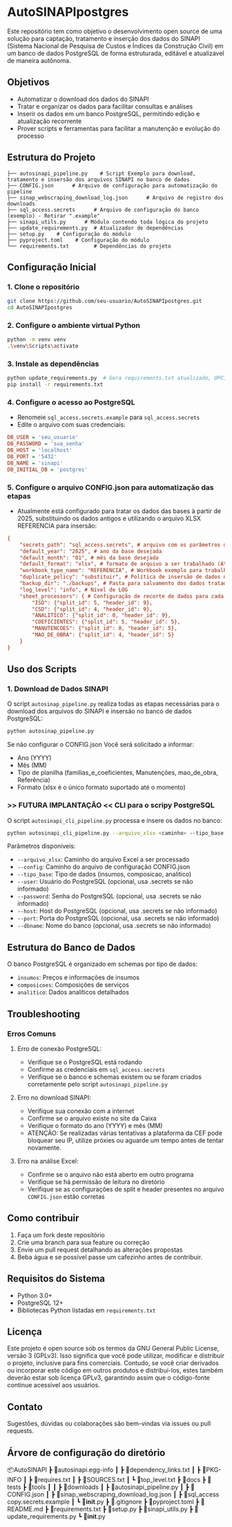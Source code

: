 # AutoSINAPIpostgres

Este repositório tem como objetivo o desenvolvimento open source de uma solução para captação, tratamento e inserção dos dados do SINAPI (Sistema Nacional de Pesquisa de Custos e Índices da Construção Civil) em um banco de dados PostgreSQL de forma estruturada, editável e atualizável de maneira autônoma.

## Objetivos

- Automatizar o download dos dados do SINAPI
- Tratar e organizar os dados para facilitar consultas e análises
- Inserir os dados em um banco PostgreSQL, permitindo edição e atualização recorrente
- Prover scripts e ferramentas para facilitar a manutenção e evolução do processo

## Estrutura do Projeto

```plaintext
├── autosinapi_pipeline.py    # Script Exemplo para download, tratamento e insersão dos arquivos SINAPI no banco de dados
├── CONFIG.json      # Arquivo de configuração para automatização do pipeline 
├── sinap_webscraping_download_log.json      # Arquivo de registro dos downloads
├── sql_access.secrets      # Arquivo de configuração do banco (exemplo) - Retirar ".example"
├── sinapi_utils.py      # Módulo contendo toda lógica do projeto
├── update_requirements.py  # Atualizador de dependências
├── setup.py    # Configuração do módulo
├── pyproject.toml    # Configuração do módulo
└── requirements.txt        # Dependências do projeto
```

## Configuração Inicial

### 1. Clone o repositório

```bash
git clone https://github.com/seu-usuario/AutoSINAPIpostgres.git
cd AutoSINAPIpostgres
```

### 2. Configure o ambiente virtual Python

```bash
python -m venv venv
.\venv\Scripts\activate
```

### 3. Instale as dependências

```bash
python update_requirements.py  # Gera requirements.txt atualizado, OPCIONAL!
pip install -r requirements.txt
```

### 4. Configure o acesso ao PostgreSQL

- Renomeie `sql_access.secrets.example` para `sql_access.secrets`
- Edite o arquivo com suas credenciais:

```ini
DB_USER = 'seu_usuario'
DB_PASSWORD = 'sua_senha'
DB_HOST = 'localhost'
DB_PORT = '5432'
DB_NAME = 'sinapi'
DB_INITIAL_DB = 'postgres'
```

### 5. Configure o arquivo CONFIG.json para automatização das etapas

- Atualmente está configurado para tratar os dados das bases à partir de 2025, substituindo os dados antigos e utilizando o arquivo XLSX REFERENCIA para insersão:

```ini
{
    "secrets_path": "sql_access.secrets", # arquivo com os parâmetros de conexão
    "default_year": "2025", # ano da base desejada
    "default_month": "01", # mês da base desejada
    "default_format": "xlsx", # formato de arquivo a ser trabalhado (Atualmente só suporta XLSX)
    "workbook_type_name": "REFERENCIA", # Workbook exemplo para trabalhar
    "duplicate_policy": "substituir", # Política de insersão de dados novos
    "backup_dir": "./backups", # Pasta para salvamento dos dados tratados antes de inserir no banco de dados
    "log_level": "info", # Nível de LOG
    "sheet_processors": { # Configuração de recorte de dados para cada tipo de planilha {NOME_PLANILHA: {COLUNA_RECORTE, COLUNA_CABEÇALHO}}
        "ISD": {"split_id": 5, "header_id": 9},
        "CSD": {"split_id": 4, "header_id": 9},
        "ANALITICO": {"split_id": 0, "header_id": 9},
        "COEFICIENTES": {"split_id": 5, "header_id": 5},
        "MANUTENCOES": {"split_id": 0, "header_id": 5},
        "MAO_DE_OBRA": {"split_id": 4, "header_id": 5}
    }
}
```

## Uso dos Scripts

### 1. Download de Dados SINAPI

O script `autosinap_pipeline.py` realiza todas as etapas necessárias para o download dos arquivos do SINAPI e insersão no banco de dados PostgreSQL:

```bash
python autosinap_pipeline.py
```

Se não configurar o CONFIG.json Você será solicitado a informar:

- Ano (YYYY)
- Mês (MM)
- Tipo de planilha (familias_e_coeficientes, Manutenções, mao_de_obra, Referência)
- Formato (xlsx é o único formato suportado até o momento)

### >> FUTURA IMPLANTAÇÃO << CLI para o scripy PostgreSQL

O script `autosinapi_cli_pipeline.py` processa e insere os dados no banco:

```bash
python autosinapi_cli_pipeline.py --arquivo_xlsx <caminho> --tipo_base <tipo> --config <caminho>
```

Parâmetros disponíveis:

- `--arquivo_xlsx`: Caminho do arquivo Excel a ser processado
- `--config`: Caminho do arquivo de configuração CONFIG.json
- `--tipo_base`: Tipo de dados (insumos, composicao, analitico)
- `--user`: Usuário do PostgreSQL (opcional, usa .secrets se não informado)
- `--password`: Senha do PostgreSQL (opcional, usa .secrets se não informado)
- `--host`: Host do PostgreSQL (opcional, usa .secrets se não informado)
- `--port`: Porta do PostgreSQL (opcional, usa .secrets se não informado)
- `--dbname`: Nome do banco (opcional, usa .secrets se não informado)

## Estrutura do Banco de Dados

O banco PostgreSQL é organizado em schemas por tipo de dados:

- `insumos`: Preços e informações de insumos
- `composicoes`: Composições de serviços
- `analitico`: Dados analíticos detalhados

## Troubleshooting

### Erros Comuns

1. Erro de conexão PostgreSQL:
   - Verifique se o PostgreSQL está rodando
   - Confirme as credenciais em `sql_access.secrets`
   - Verifique se o banco e schemas existem ou se foram criados corretamente pelo script `autosinapi_pipeline.py`

2. Erro no download SINAPI:
   - Verifique sua conexão com a internet
   - Confirme se o arquivo existe no site da Caixa
   - Verifique o formato do ano (YYYY) e mês (MM)
   - ATENÇÃO: Se realizadas várias tentativas a plataforma da CEF pode bloquear seu IP, utilize próxies ou aguarde um tempo antes de tentar novamente.

3. Erro na análise Excel:
   - Confirme se o arquivo não está aberto em outro programa
   - Verifique se há permissão de leitura no diretório
   - Verifique se as configurações de split e header presentes no arquivo `CONFIG.json` estão corretas

## Como contribuir

1. Faça um fork deste repositório
2. Crie uma branch para sua feature ou correção
3. Envie um pull request detalhando as alterações propostas
4. Beba água e se possível passe um cafezinho antes de contribuir.

## Requisitos do Sistema

- Python 3.0+
- PostgreSQL 12+
- Bibliotecas Python listadas em `requirements.txt`

## Licença

Este projeto é open source sob os termos da GNU General Public License, versão 3 (GPLv3). Isso significa que você pode utilizar, modificar e distribuir o projeto, inclusive para fins comerciais. Contudo, se você criar derivados ou incorporar este código em outros produtos e distribuí-los, estes também deverão estar sob licença GPLv3, garantindo assim que o código-fonte continue acessível aos usuários.

## Contato

Sugestões, dúvidas ou colaborações são bem-vindas via issues ou pull requests.

## Árvore de configuração do diretório

📦AutoSINAPI
 ┣ 📂autosinapi.egg-info
 ┃ ┣ 📜dependency_links.txt
 ┃ ┣ 📜PKG-INFO
 ┃ ┣ 📜requires.txt
 ┃ ┣ 📜SOURCES.txt
 ┃ ┗ 📜top_level.txt
 ┣ 📂docs
 ┣ 📂tests
 ┣ 📂tools
 ┃ ┃ ┣ 📂downloads
 ┃ ┣ 📜autosinapi_pipeline.py
 ┃ ┣ 📜CONFIG.json
 ┃ ┣ 📜sinap_webscraping_download_log.json
 ┃ ┣ 📜sql_access copy.secrets.example
 ┃ ┗ 📜__init__.py
 ┣ 📜.gitignore
 ┣ 📜pyproject.toml
 ┣ 📜README.md
 ┣ 📜requirements.txt
 ┣ 📜setup.py
 ┣ 📜sinapi_utils.py
 ┣ 📜update_requirements.py
 ┗ 📜__init__.py
